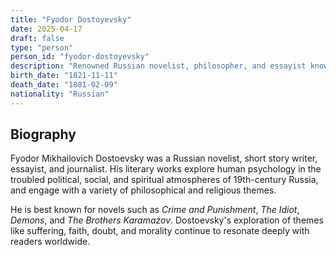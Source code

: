 ```yaml
---
title: "Fyodor Dostoyevsky"
date: 2025-04-17
draft: false
type: "person"
person_id: "fyodor-dostoyevsky"
description: "Renowned Russian novelist, philosopher, and essayist known for his deep psychological portraits and exploration of the human condition."
birth_date: "1821-11-11"
death_date: "1881-02-09"
nationality: "Russian"
---
```


## Biography

Fyodor Mikhailovich Dostoevsky was a Russian novelist, short story writer, essayist, and journalist. His literary works explore human psychology in the troubled political, social, and spiritual atmospheres of 19th-century Russia, and engage with a variety of philosophical and religious themes.

He is best known for novels such as *Crime and Punishment*, *The Idiot*, *Demons*, and *The Brothers Karamazov*. Dostoevsky's exploration of themes like suffering, faith, doubt, and morality continue to resonate deeply with readers worldwide.